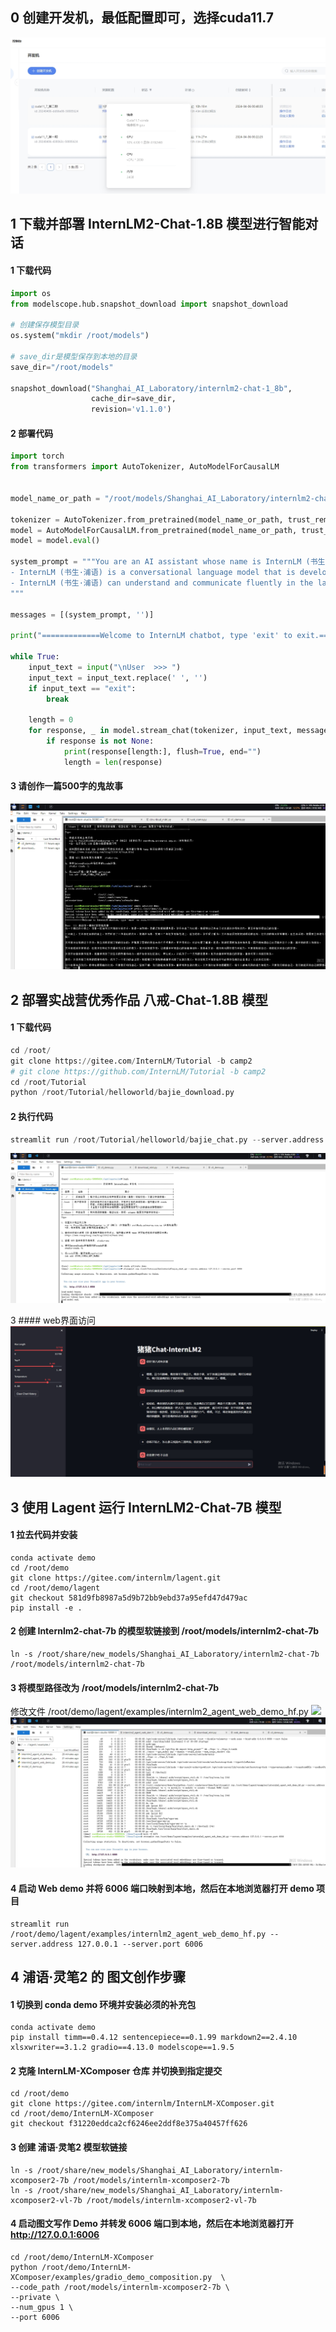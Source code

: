 ## 0 创建开发机，最低配置即可，选择cuda11.7
<img src =".\imgs\ls2-01.png" >

## 1 下载并部署 InternLM2-Chat-1.8B 模型进行智能对话
#### 1 下载代码
```python
import os
from modelscope.hub.snapshot_download import snapshot_download

# 创建保存模型目录
os.system("mkdir /root/models")

# save_dir是模型保存到本地的目录
save_dir="/root/models"

snapshot_download("Shanghai_AI_Laboratory/internlm2-chat-1_8b", 
                  cache_dir=save_dir, 
                  revision='v1.1.0')

```

#### 2 部署代码
```python
import torch
from transformers import AutoTokenizer, AutoModelForCausalLM


model_name_or_path = "/root/models/Shanghai_AI_Laboratory/internlm2-chat-1_8b"

tokenizer = AutoTokenizer.from_pretrained(model_name_or_path, trust_remote_code=True, device_map='cuda:0')
model = AutoModelForCausalLM.from_pretrained(model_name_or_path, trust_remote_code=True, torch_dtype=torch.bfloat16, device_map='cuda:0')
model = model.eval()

system_prompt = """You are an AI assistant whose name is InternLM (书生·浦语).
- InternLM (书生·浦语) is a conversational language model that is developed by Shanghai AI Laboratory (上海人工智能实验室). It is designed to be helpful, honest, and harmless.
- InternLM (书生·浦语) can understand and communicate fluently in the language chosen by the user such as English and 中文.
"""

messages = [(system_prompt, '')]

print("=============Welcome to InternLM chatbot, type 'exit' to exit.=============")

while True:
    input_text = input("\nUser  >>> ")
    input_text = input_text.replace(' ', '')
    if input_text == "exit":
        break

    length = 0
    for response, _ in model.stream_chat(tokenizer, input_text, messages):
        if response is not None:
            print(response[length:], flush=True, end="")
            length = len(response)

```
#### 3 请创作一篇500字的鬼故事
<img src =".\imgs\ls2-02.png" >

## 2 部署实战营优秀作品 八戒-Chat-1.8B 模型
#### 1 下载代码
```python
cd /root/
git clone https://gitee.com/InternLM/Tutorial -b camp2
# git clone https://github.com/InternLM/Tutorial -b camp2
cd /root/Tutorial
python /root/Tutorial/helloworld/bajie_download.py
```
#### 2 执行代码
```python
streamlit run /root/Tutorial/helloworld/bajie_chat.py --server.address 127.0.0.1 --server.port 6006
```
<img src =".\imgs\ls2-03.png" >

3 #### web界面访问
<img src =".\imgs\ls2-04.png" >

## 3 使用 Lagent 运行 InternLM2-Chat-7B 模型
#### 1 拉去代码并安装
```shell
conda activate demo
cd /root/demo
git clone https://gitee.com/internlm/lagent.git
cd /root/demo/lagent
git checkout 581d9fb8987a5d9b72bb9ebd37a95efd47d479ac
pip install -e .
```
#### 2 创建 Internlm2-chat-7b 的模型软链接到 /root/models/internlm2-chat-7b
```shell
ln -s /root/share/new_models/Shanghai_AI_Laboratory/internlm2-chat-7b /root/models/internlm2-chat-7b
```
#### 3 将模型路径改为 /root/models/internlm2-chat-7b
修改文件  /root/demo/lagent/examples/internlm2_agent_web_demo_hf.py
<img src =".\imgs\hw2-4.png">
<img src ="..\homework\imgs\hw2-5.png">

#### 4 启动 Web demo 并将 6006 端口映射到本地，然后在本地浏览器打开 demo 项目
```shell
streamlit run /root/demo/lagent/examples/internlm2_agent_web_demo_hf.py --server.address 127.0.0.1 --server.port 6006
```

## 4 浦语·灵笔2 的 图文创作步骤
#### 1 切换到 conda demo 环境并安装必须的补充包
```shell
conda activate demo
pip install timm==0.4.12 sentencepiece==0.1.99 markdown2==2.4.10 xlsxwriter==3.1.2 gradio==4.13.0 modelscope==1.9.5
```
#### 2 克隆 InternLM-XComposer 仓库 并切换到指定提交
```shell
cd /root/demo
git clone https://gitee.com/internlm/InternLM-XComposer.git
cd /root/demo/InternLM-XComposer
git checkout f31220eddca2cf6246ee2ddf8e375a40457ff626
```
#### 3 创建 浦语·灵笔2 模型软链接
```shell
ln -s /root/share/new_models/Shanghai_AI_Laboratory/internlm-xcomposer2-7b /root/models/internlm-xcomposer2-7b
ln -s /root/share/new_models/Shanghai_AI_Laboratory/internlm-xcomposer2-vl-7b /root/models/internlm-xcomposer2-vl-7b
```
#### 4 启动图文写作 Demo 并转发 6006 端口到本地，然后在本地浏览器打开 http://127.0.0.1:6006
```shell
cd /root/demo/InternLM-XComposer
python /root/demo/InternLM-XComposer/examples/gradio_demo_composition.py  \
--code_path /root/models/internlm-xcomposer2-7b \
--private \
--num_gpus 1 \
--port 6006
```

